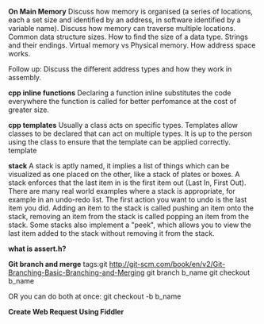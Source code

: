 **On Main Memory**
Discuss how memory is organised (a series of locations, each a set size and identified by an address,  in software identified by a variable name). Discuss how memory can traverse multiple locations. Common data structure sizes. How to find the size of a data type. Strings and their endings. Virtual memory vs Physical memory. How address space works.

Follow up: Discuss the different address types and how they work in assembly.

**cpp inline functions**
Declaring a function inline substitutes the code everywhere the function is called for better perfomance at the cost of greater size.

**cpp templates**
Usually a class acts on specific types. Templates allow classes to be declared that can act on multiple types. It is up to the person using the class to ensure that the template can be applied correctly. template <class a_type>

**stack**
A stack is aptly named, it implies a list of things which can be visualized as one placed on the other, like a stack of plates or boxes. A stack enforces that the last item in is the first item out (Last In, First Out). There are many real world examples where a stack is appropriate, for example in an undo-redo list. The first action you want to undo is the last item you did. Adding an item to the stack is called pushing an item onto the stack, removing an item from the stack is called popping an item from the stack. Some stacks also implement a "peek", which allows you to view the last item added to the stack without removing it from the stack.

**what is assert.h?**

**Git branch and merge**
tags:git
http://git-scm.com/book/en/v2/Git-Branching-Basic-Branching-and-Merging
git branch b_name
git checkout b_name

OR you can do both at once:
git checkout -b b_name

**Create Web Request Using Fiddler**
